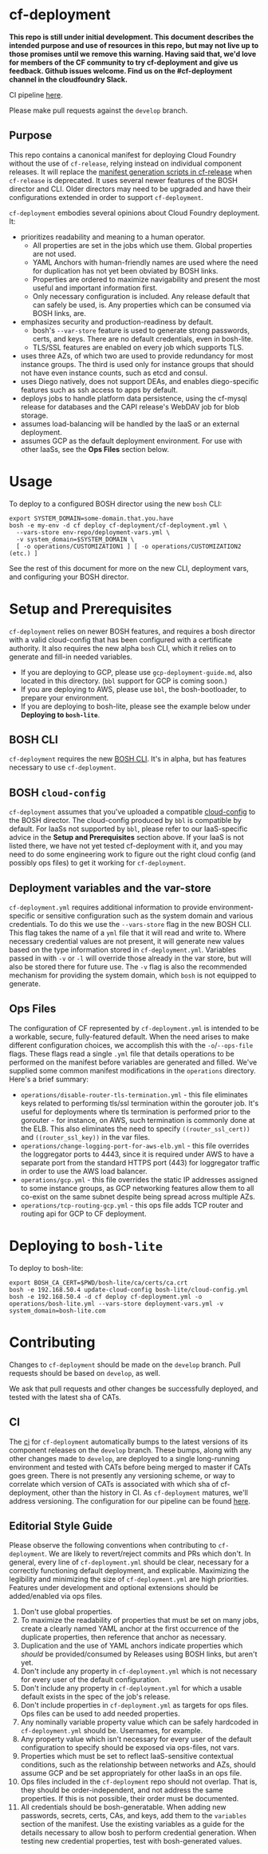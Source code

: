 # cf-deployment
**This repo is still under initial development. This document describes the intended purpose and use of resources in this repo, but may not live up to those promises until we remove this warning. Having said that, we'd love for members of the CF community to try cf-deployment and give us feedback. Github issues welcome. Find us on the #cf-deployment channel in the cloudfoundry Slack.**

CI pipeline [here](https://runtime.ci.cf-app.com/teams/main/pipelines/cf-deployment).

Please make pull requests against the `develop` branch.

## Purpose
This repo contains a canonical manifest for deploying Cloud Foundry without the use of `cf-release`, relying instead on individual component releases. It will replace the [manifest generation scripts in cf-release](https://github.com/cloudfoundry/cf-release/tree/master/templates) when `cf-release` is deprecated. It uses several newer features of the BOSH director and CLI. Older directors may need to be upgraded and have their configurations extended in order to support `cf-deployment`.

`cf-deployment` embodies several opinions about Cloud Foundry deployment. It:

- prioritizes readability and meaning to a human operator.
  - All properties are set in the jobs which use them. Global properties are not used.
  - YAML Anchors with human-friendly names are used where the need for duplication has not yet been obviated by BOSH links.
  - Properties are ordered to maximize navigability and present the most useful and important information first.
  - Only necessary configuration is included. Any release default that can safely be used, is. Any properties which can be consumed via BOSH links, are.
- emphasizes security and production-readiness by default.
  - bosh's `--var-store` feature is used to generate strong passwords, certs, and keys. There are no default credentials, even in bosh-lite.
  - TLS/SSL features are enabled on every job which supports TLS.
- uses three AZs, of which two are used to provide redundancy for most instance groups. The third is used only for instance groups that should not have even instance counts, such as etcd and consul.
- uses Diego natively, does not support DEAs, and enables diego-specific features such as ssh access to apps by default.
- deploys jobs to handle platform data persistence, using the cf-mysql release for databases and the CAPI release's WebDAV job for blob storage.
- assumes load-balancing will be handled by the IaaS or an external deployment.
- assumes GCP as the default deployment environment. For use with other IaaSs, see the **Ops Files** section below.

# Usage
To deploy to a configured BOSH director using the new `bosh` CLI:

```
export SYSTEM_DOMAIN=some-domain.that.you.have
bosh -e my-env -d cf deploy cf-deployment/cf-deployment.yml \
  --vars-store env-repo/deployment-vars.yml \
  -v system_domain=$SYSTEM_DOMAIN \
  [ -o operations/CUSTOMIZATION1 ] [ -o operations/CUSTOMIZATION2 (etc.) ]
```

See the rest of this document for more on the new CLI, deployment vars, and configuring your BOSH director.

# Setup and Prerequisites
`cf-deployment` relies on newer BOSH features, and requires a bosh director with a valid cloud-config that has been configured with a certificate authority. It also requires the new alpha `bosh` CLI, which it relies on to generate and fill-in needed variables.

- If you are deploying to GCP, please use `gcp-deployment-guide.md`, also located in this directory. (`bbl` support for GCP is coming soon.)
- If you are deploying to AWS, please use `bbl`, the bosh-bootloader, to prepare your environment.
- If you are deploying to bosh-lite, please see the example below under **Deploying to `bosh-lite`**.

## BOSH CLI
`cf-deployment` requires the new [BOSH CLI](https://github.com/cloudfoundry/bosh-cli). It's in alpha, but has features necessary to use `cf-deployment`.

## BOSH `cloud-config`
`cf-deployment` assumes that you've uploaded a compatible [cloud-config](http://bosh.io/docs/cloud-config.html) to the BOSH director. The cloud-config produced by `bbl` is compatible by default. For IaaSs not supported by `bbl`, please refer to our IaaS-specific advice in the **Setup and Prerequisites** section above. If your IaaS is not listed there, we have not yet tested cf-deployment with it, and you may need to do some engineering work to figure out the right cloud config (and possibly ops files) to get it working for `cf-deployment`.

## Deployment variables and the var-store
`cf-deployment.yml` requires additional information to provide environment-specific or sensitive configuration such as the system domain and various credentials. To do this we use the `--vars-store` flag in the new BOSH CLI. This flag takes the name of a `yml` file that it will read and write to. Where necessary credential values are not present, it will generate new values based on the type information stored in `cf-deployment.yml`. Variables passed in with `-v` or `-l` will override those already in the var store, but will also be stored there for future use. The `-v` flag is also the recommended mechanism for providing the system domain, which `bosh` is not equipped to generate.

## Ops Files
The configuration of CF represented by `cf-deployment.yml` is intended to be a workable, secure, fully-featured default. When the need arises to make different configuration choices, we accomplish this with the `-o`/`--ops-file` flags. These flags read a single `.yml` file that details operations to be performed on the manifest before variables are generated and filled. We've supplied some common manifest modifications in the `operations` directory. Here's a brief summary:

- `operations/disable-router-tls-termination.yml` - this file eliminates keys related to performing tls/ssl termination within the gorouter job. It's useful for deployments where tls termination is performed prior to the gorouter - for instance, on AWS, such termination is commonly done at the ELB. This also eliminates the need to specify `((router_ssl_cert))` and `((router_ssl_key))` in the var files.
- `operations/change-logging-port-for-aws-elb.yml` - this file overrides the loggregator ports to 4443, since it is required under AWS to have a separate port from the standard HTTPS port (443) for loggregator traffic in order to use the AWS load balancer.
- `operations/gcp.yml` - this file overrides the static IP addresses assigned to some instance groups, as GCP networking features allow them to all co-exist on the same subnet despite being spread across multiple AZs.
- `operations/tcp-routing-gcp.yml` - this ops file adds TCP router and routing api for GCP to CF deployment.

# Deploying to `bosh-lite`
To deploy to bosh-lite:

```
export BOSH_CA_CERT=$PWD/bosh-lite/ca/certs/ca.crt
bosh -e 192.168.50.4 update-cloud-config bosh-lite/cloud-config.yml
bosh -e 192.168.50.4 -d cf deploy cf-deployment.yml -o operations/bosh-lite.yml --vars-store deployment-vars.yml -v system_domain=bosh-lite.com
```

# Contributing
Changes to `cf-deployment` should be made on the `develop` branch. Pull requests should be based on `develop`, as well.

We ask that pull requests and other changes be successfully deployed, and tested with the latest sha of CATs.

## CI
The [ci](https://runtime.ci.cf-app.com/teams/main/pipelines/cf-deployment) for `cf-deployment` automatically bumps to the latest versions of its component releases on the `develop` branch. These bumps, along with any other changes made to `develop`, are deployed to a single long-running environment and tested with CATs before being merged to master if CATs goes green. There is not presently any versioning scheme, or way to correlate which version of CATs is associated with which sha of cf-deployment, other than the history in CI. As `cf-deployment` matures, we'll address versioning. The configuration for our pipeline can be found [here](https://github.com/cloudfoundry/runtime-ci/pipelines/cf-deployment.yml).

## Editorial Style Guide
Please observe the following conventions when contributing to `cf-deployment`. We are likely to revert/reject commits and PRs which don't. In general, every line of `cf-deployment.yml` should be clear, necessary for a correctly functioning default deployment, and explicable. Maximizing the legibility and minimizing the size of `cf-deployment.yml` are high priorities. Features under development and optional extensions should be added/enabled via ops files.

1. Don't use global properties.
  1. To maximize the readability of properties that must be set on many jobs, create a clearly named YAML anchor at the first occurrence of the duplicate properties, then reference that anchor as necessary.
  1. Duplication and the use of YAML anchors indicate properties which _should_ be provided/consumed by Releases using BOSH links, but aren't yet.
1. Don't include any property in `cf-deployment.yml` which is not necessary for every user of the default configuration.
  1. Don't include any property in `cf-deployment.yml` for which a usable default exists in the spec of the job's release.
  1. Don't include properties in `cf-deployment.yml` as targets for ops files. Ops files can be used to add needed properties.
1. Any nominally variable property value which can be safely hardcoded in `cf-deployment.yml` should be. Usernames, for example.
1. Any property value which isn't necessary for every user of the default configuration to specify should be exposed via ops-files, not vars.
1. Properties which must be set to reflect IaaS-sensitive contextual conditions, such as the relationship between networks and AZs, should assume GCP and be set appropriately for other IaaSs in an ops file.
1. Ops files included in the `cf-deployment` repo should not overlap. That is, they should be order-independent, and not address the same properties. If this is not possible, their order must be documented.
1. All credentials should be bosh-generatable. When adding new passwords, secrets, certs, CAs, and keys, add them to the `variables` section of the manifest. Use the existing variables as a guide for the details necessary to allow bosh to perform credential generation. When testing new credential properties, test with bosh-generated values.

